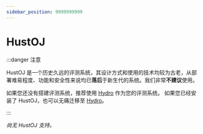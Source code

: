 ```yaml
---
sidebar_position: 9999999999
---
```


# HustOJ

:::danger 注意

HustOJ 是一个历史久远的评测系统，其设计方式和使用的技术均较为古老，从部署难易程度、功能和安全性来说均已**落后**于新生代的系统。我们非常**不建议**使用。

如果您还没有搭建评测系统，推荐使用 [Hydro](./hydro.md) 作为您的评测系统。 如果您已经安装了 HustOJ，也可以无痛迁移至 [Hydro](./hydro.md)。

:::

*尚无 HustOJ 支持。*
